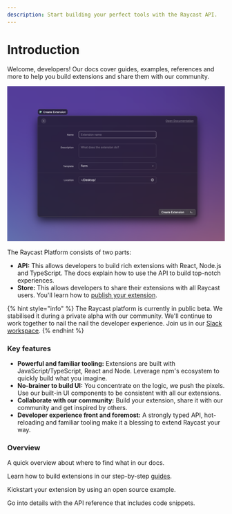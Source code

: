 ```yaml
---
description: Start building your perfect tools with the Raycast API.
---
```


# Introduction

Welcome, developers! Our docs cover guides, examples, references and more to help you build extensions and share them with our community.

![](.gitbook/assets/cleanshot-2021-09-28-at-3.07.26-2x.png)

The Raycast Platform consists of two parts:

* **API:** This allows developers to build rich extensions with React, Node.js and TypeScript. The docs explain how to use the API to build top-notch experiences.
* **Store:** This allows developers to share their extensions with all Raycast users. You'll learn how to [publish your extension](basics/publish-an-extension.md).

{% hint style="info" %}
The Raycast platform is currently in public beta. We stabilised it during a private alpha with our community. We'll continue to work together to nail the nail the developer experience. Join us in our [Slack workspace](https://raycast.com/community).
{% endhint %}

### Key features

* **Powerful and familiar tooling:** Extensions are built with JavaScript/TypeScript, React and Node. Leverage npm's ecosystem to quickly build what you imagine.
* **No-brainer to build UI:** You concentrate on the logic, we push the pixels. Use our built-in UI components to be consistent with all our extensions. 
* **Collaborate with our community:** Build your extension, share it with our community and get inspired by others.
* **Developer experience front and foremost:** A strongly typed API, hot-reloading and familiar tooling make it a blessing to extend Raycast your way.

### Overview

A quick overview about where to find what in our docs.

Learn how to build extensions in our step-by-step [guides](basics/getting-started.md).

Kickstart your extension by using an open source example.

Go into details with the API reference that includes code snippets.

